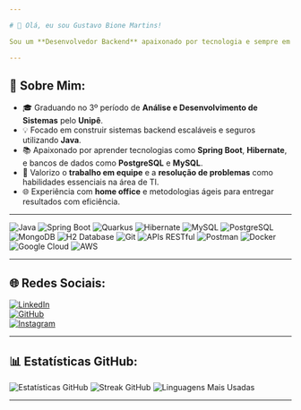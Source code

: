 ```yaml
---

# 👋 Olá, eu sou Gustavo Bione Martins!

Sou um **Desenvolvedor Backend** apaixonado por tecnologia e sempre em busca de aprender algo novo. Atualmente, estou me dedicando ao **desenvolvimento backend com Java** e frameworks como **Spring Boot**. Acredito no poder de soluções bem projetadas e eficientes para resolver problemas reais. 

---
```


## 🚀 Sobre Mim:

- 🎓 Graduando no 3º período de **Análise e Desenvolvimento de Sistemas** pelo **Unipê**.  
- 💡 Focado em construir sistemas backend escaláveis e seguros utilizando **Java**.  
- 📚 Apaixonado por aprender tecnologias como **Spring Boot**, **Hibernate**, e bancos de dados como **PostgreSQL** e **MySQL**.  
- 🤝 Valorizo o **trabalho em equipe** e a **resolução de problemas** como habilidades essenciais na área de TI.  
- 🌐 Experiência com **home office** e metodologias ágeis para entregar resultados com eficiência.

---

![Java](https://img.shields.io/badge/Java-%23E34F26.svg?style=for-the-badge&logo=java&logoColor=white)
![Spring Boot](https://img.shields.io/badge/Spring%20Boot-%236DB33F.svg?style=for-the-badge&logo=spring&logoColor=white)
![Quarkus](https://img.shields.io/badge/Quarkus-%23581F61.svg?style=for-the-badge&logo=quarkus&logoColor=white)
![Hibernate](https://img.shields.io/badge/Hibernate-%23423159.svg?style=for-the-badge&logo=hibernate&logoColor=white)
![MySQL](https://img.shields.io/badge/MySQL-%234479A1.svg?style=for-the-badge&logo=mysql&logoColor=white)
![PostgreSQL](https://img.shields.io/badge/PostgreSQL-%23336791.svg?style=for-the-badge&logo=postgresql&logoColor=white)
![MongoDB](https://img.shields.io/badge/MongoDB-%2347A248.svg?style=for-the-badge&logo=mongodb&logoColor=white)
![H2 Database](https://img.shields.io/badge/H2-Database-%23F37626.svg?style=for-the-badge&logo=h2&logoColor=white)
![Git](https://img.shields.io/badge/Git-%23F05033.svg?style=for-the-badge&logo=git&logoColor=white)
![APIs RESTful](https://img.shields.io/badge/APIs%20RESTful-%23007FFF.svg?style=for-the-badge&logo=api&logoColor=white)
![Postman](https://img.shields.io/badge/Postman-%23FF6C37.svg?style=for-the-badge&logo=postman&logoColor=white)
![Docker](https://img.shields.io/badge/Docker-%230db7ed.svg?style=for-the-badge&logo=docker&logoColor=white)
![Google Cloud](https://img.shields.io/badge/Google%20Cloud-%234285F4.svg?style=for-the-badge&logo=googlecloud&logoColor=white)
![AWS](https://img.shields.io/badge/AWS-%23FF9900.svg?style=for-the-badge&logo=amazon-aws&logoColor=white)


---

## 🌐 Redes Sociais:

[![LinkedIn](https://img.shields.io/badge/LinkedIn-%230077B5.svg?style=for-the-badge&logo=linkedin&logoColor=white)](https://linkedin.com/in/gustavo-bione-539ba1174/)  
[![GitHub](https://img.shields.io/badge/GitHub-%23181717.svg?style=for-the-badge&logo=github&logoColor=white)](https://github.com/bione-dev)  
[![Instagram](https://img.shields.io/badge/Instagram-%23E4405F.svg?style=for-the-badge&logo=instagram&logoColor=white)](https://instagram.com/gusta.bione)

---

## 📊 Estatísticas GitHub:

![Estatísticas GitHub](https://github-readme-stats.vercel.app/api?username=bione-dev&theme=tokyonight&hide_border=false&include_all_commits=true&count_private=true)
![Streak GitHub](https://github-readme-streak-stats.herokuapp.com/?user=bione-dev&theme=tokyonight&hide_border=false)
![Linguagens Mais Usadas](https://github-readme-stats.vercel.app/api/top-langs/?username=bione-dev&theme=tokyonight&hide_border=false&layout=compact)

---
